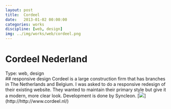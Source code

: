 ```yaml
---
layout: post
title:  Cordeel
date:   2013-01-02 00:00:00
categories: works
discipline: [web, design]
img: ../img/works/web/cordeel.png
---
```

# Cordeel Nederland
<div><label>Type:</label> <span>web, design</span></div>
## responsive design
Cordeel is a large construction firm that has branches in The Netherlands and Belgium.
I was asked to do a responsive redesign of their existing website. They wanted to maintain their primary style but give it a modern, more clear look. Development is done by Syncleon.
[<img src="/img/works/web/cordeel.png">](http://http://www.cordeel.nl/)